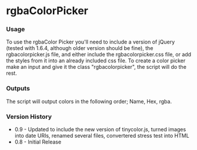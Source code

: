# rgbaColorPicker

### Usage
To use the rgbaColor Picker you'll need to include a version of jQuery (tested with 1.6.4, although older version should be fine), the rgbacolorpicker.js file, and either include the rgbacolorpicker.css file, or add the styles from it into an already included css file. To create a color picker make an input and give it the class "rgbacolorpicker", the script will do the rest.

### Outputs
The script will output colors in the following order; Name, Hex, rgba.
    
### Version History
- 0.9 - Updated to include the new version of tinycolor.js, turned images into date URIs, renamed several files, convertered stress test into HTML
- 0.8 - Initial Release
